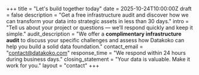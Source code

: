 +++
title = "Let's build together today"
date = 2025-10-24T10:00:00Z
draft = false
description = "Get a free infrastructure audit and discover how we can transform your data into strategic assets in less than 30 days."
intro = "Tell us about your project or questions — we’ll respond quickly and keep it simple."
audit_description = "We offer a **complimentary infrastructure audit** to discuss your specific challenges and assess how Datakoko can help you build a solid data foundation."
contact_email = "contact@datakoko.com"
response_time = "We respond within 24 hours during business days."
closing_statement = "Your data is valuable. Make it work for you."
layout = "contact"
+++

